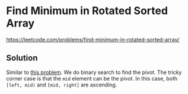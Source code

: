 # Find Minimum in Rotated Sorted Array

https://leetcode.com/problems/find-minimum-in-rotated-sorted-array/

## Solution

Similar to [this problem](https://leetcode.com/problems/search-in-rotated-sorted-array/). We do binary search to find
the pivot. The tricky corner case is that the `mid` element can be the pivot. In this case, both `[left, mid)` and
`[mid, right]` are ascending.
